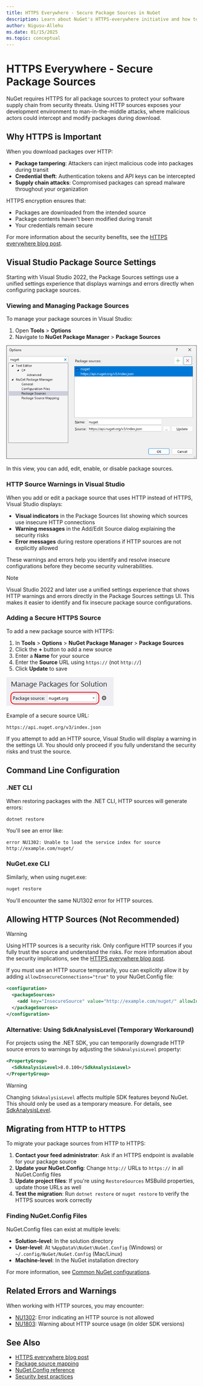 ```yaml
---
title: HTTPS Everywhere - Secure Package Sources in NuGet
description: Learn about NuGet's HTTPS-everywhere initiative and how to configure secure package sources in Visual Studio and .NET CLI
author: Nigusu-Allehu
ms.date: 01/15/2025
ms.topic: conceptual
---
```


# HTTPS Everywhere - Secure Package Sources

NuGet requires HTTPS for all package sources to protect your software supply chain from security threats. Using HTTP sources exposes your development environment to man-in-the-middle attacks, where malicious actors could intercept and modify packages during download.

## Why HTTPS is Important

When you download packages over HTTP:
- **Package tampering**: Attackers can inject malicious code into packages during transit
- **Credential theft**: Authentication tokens and API keys can be intercepted
- **Supply chain attacks**: Compromised packages can spread malware throughout your organization

HTTPS encryption ensures that:
- Packages are downloaded from the intended source
- Package contents haven't been modified during transit
- Your credentials remain secure

For more information about the security benefits, see the [HTTPS everywhere blog post](https://devblogs.microsoft.com/nuget/https-everywhere).

## Visual Studio Package Source Settings

Starting with Visual Studio 2022, the Package Sources settings use a unified settings experience that displays warnings and errors directly when configuring package sources.

### Viewing and Managing Package Sources

To manage your package sources in Visual Studio:

1. Open **Tools** > **Options**
2. Navigate to **NuGet Package Manager** > **Package Sources**

![Screenshot showing the Options window with Package Sources selected](media/package-sources.png)

In this view, you can add, edit, enable, or disable package sources.

### HTTP Source Warnings in Visual Studio

When you add or edit a package source that uses HTTP instead of HTTPS, Visual Studio displays:

- **Visual indicators** in the Package Sources list showing which sources use insecure HTTP connections
- **Warning messages** in the Add/Edit Source dialog explaining the security risks
- **Error messages** during restore operations if HTTP sources are not explicitly allowed

These warnings and errors help you identify and resolve insecure configurations before they become security vulnerabilities.

> [!NOTE]
> Visual Studio 2022 and later use a unified settings experience that shows HTTP warnings and errors directly in the Package Sources settings UI. This makes it easier to identify and fix insecure package source configurations.

### Adding a Secure HTTPS Source

To add a new package source with HTTPS:

1. In **Tools** > **Options** > **NuGet Package Manager** > **Package Sources**
2. Click the **+** button to add a new source
3. Enter a **Name** for your source
4. Enter the **Source** URL using `https://` (not `http://`)
5. Click **Update** to save

![Screenshot showing the Package source selector](media/package-source-selector.png)

Example of a secure source URL:
```
https://api.nuget.org/v3/index.json
```

If you attempt to add an HTTP source, Visual Studio will display a warning in the settings UI. You should only proceed if you fully understand the security risks and trust the source.

## Command Line Configuration

### .NET CLI

When restoring packages with the .NET CLI, HTTP sources will generate errors:

```bash
dotnet restore
```

You'll see an error like:
```
error NU1302: Unable to load the service index for source http://example.com/nuget/
```

### NuGet.exe CLI

Similarly, when using nuget.exe:

```bash
nuget restore
```

You'll encounter the same NU1302 error for HTTP sources.

## Allowing HTTP Sources (Not Recommended)

> [!WARNING]
> Using HTTP sources is a security risk. Only configure HTTP sources if you fully trust the source and understand the risks. For more information about the security implications, see the [HTTPS everywhere blog post](https://devblogs.microsoft.com/nuget/https-everywhere).

If you must use an HTTP source temporarily, you can explicitly allow it by adding `allowInsecureConnections="true"` to your NuGet.Config file:

```xml
<configuration>
  <packageSources>
    <add key="InsecureSource" value="http://example.com/nuget/" allowInsecureConnections="true" />
  </packageSources>
</configuration>
```

### Alternative: Using SdkAnalysisLevel (Temporary Workaround)

For projects using the .NET SDK, you can temporarily downgrade HTTP source errors to warnings by adjusting the `SdkAnalysisLevel` property:

```xml
<PropertyGroup>
  <SdkAnalysisLevel>8.0.100</SdkAnalysisLevel>
</PropertyGroup>
```

> [!WARNING]
> Changing `SdkAnalysisLevel` affects multiple SDK features beyond NuGet. This should only be used as a temporary measure. For details, see [SdkAnalysisLevel](/dotnet/core/project-sdk/msbuild-props#sdkanalysislevel).

## Migrating from HTTP to HTTPS

To migrate your package sources from HTTP to HTTPS:

1. **Contact your feed administrator**: Ask if an HTTPS endpoint is available for your package source
2. **Update your NuGet.Config**: Change `http://` URLs to `https://` in all NuGet.Config files
3. **Update project files**: If you're using `RestoreSources` MSBuild properties, update those URLs as well
4. **Test the migration**: Run `dotnet restore` or `nuget restore` to verify the HTTPS sources work correctly

### Finding NuGet.Config Files

NuGet.Config files can exist at multiple levels:

- **Solution-level**: In the solution directory
- **User-level**: At `%AppData%\NuGet\NuGet.Config` (Windows) or `~/.config/NuGet/NuGet.Config` (Mac/Linux)
- **Machine-level**: In the NuGet installation directory

For more information, see [Common NuGet configurations](configuring-nuget-behavior.md).

## Related Errors and Warnings

When working with HTTP sources, you may encounter:

- [NU1302](../reference/errors-and-warnings/NU1302.md): Error indicating an HTTP source is not allowed
- [NU1803](../reference/errors-and-warnings/NU1803.md): Warning about HTTP source usage (in older SDK versions)

## See Also

- [HTTPS everywhere blog post](https://devblogs.microsoft.com/nuget/https-everywhere)
- [Package source mapping](package-source-mapping.md)
- [NuGet.Config reference](../reference/nuget-config-file.md)
- [Security best practices](../concepts/Security-Best-Practices.md)
